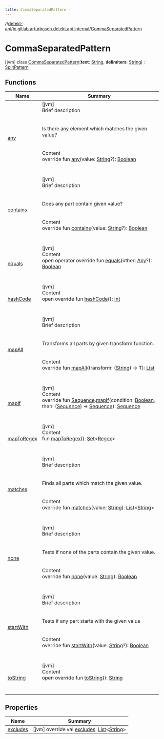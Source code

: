 ```yaml
---
title: CommaSeparatedPattern -
---
```

//[detekt-api](../../index.md)/[io.gitlab.arturbosch.detekt.api.internal](../index.md)/[CommaSeparatedPattern](index.md)



# CommaSeparatedPattern  
 [jvm] class [CommaSeparatedPattern](index.md)(**text**: [String](https://kotlinlang.org/api/latest/jvm/stdlib/kotlin/-string/index.html), **delimiters**: [String](https://kotlinlang.org/api/latest/jvm/stdlib/kotlin/-string/index.html)) : [SplitPattern](../../io.gitlab.arturbosch.detekt.api/-split-pattern/index.md)   


## Functions  
  
|  Name|  Summary| 
|---|---|
| [any](../../io.gitlab.arturbosch.detekt.api/-split-pattern/any.md)| [jvm]  <br>Brief description  <br><br><br>Is there any element which matches the given value?<br><br>  <br>Content  <br>override fun [any](../../io.gitlab.arturbosch.detekt.api/-split-pattern/any.md)(value: [String](https://kotlinlang.org/api/latest/jvm/stdlib/kotlin/-string/index.html)?): [Boolean](https://kotlinlang.org/api/latest/jvm/stdlib/kotlin/-boolean/index.html)  <br><br><br>
| [contains](../../io.gitlab.arturbosch.detekt.api/-split-pattern/contains.md)| [jvm]  <br>Brief description  <br><br><br>Does any part contain given value?<br><br>  <br>Content  <br>override fun [contains](../../io.gitlab.arturbosch.detekt.api/-split-pattern/contains.md)(value: [String](https://kotlinlang.org/api/latest/jvm/stdlib/kotlin/-string/index.html)?): [Boolean](https://kotlinlang.org/api/latest/jvm/stdlib/kotlin/-boolean/index.html)  <br><br><br>
| [equals](../-yaml-config/-companion/index.md#kotlin/Any/equals/#kotlin.Any?/PointingToDeclaration/)| [jvm]  <br>Content  <br>open operator override fun [equals](../-yaml-config/-companion/index.md#kotlin/Any/equals/#kotlin.Any?/PointingToDeclaration/)(other: [Any](https://kotlinlang.org/api/latest/jvm/stdlib/kotlin/-any/index.html)?): [Boolean](https://kotlinlang.org/api/latest/jvm/stdlib/kotlin/-boolean/index.html)  <br><br><br>
| [hashCode](../-yaml-config/-companion/index.md#kotlin/Any/hashCode/#/PointingToDeclaration/)| [jvm]  <br>Content  <br>open override fun [hashCode](../-yaml-config/-companion/index.md#kotlin/Any/hashCode/#/PointingToDeclaration/)(): [Int](https://kotlinlang.org/api/latest/jvm/stdlib/kotlin/-int/index.html)  <br><br><br>
| [mapAll](../../io.gitlab.arturbosch.detekt.api/-split-pattern/map-all.md)| [jvm]  <br>Brief description  <br><br><br>Transforms all parts by given transform function.<br><br>  <br>Content  <br>override fun <T> [mapAll](../../io.gitlab.arturbosch.detekt.api/-split-pattern/map-all.md)(transform: ([String](https://kotlinlang.org/api/latest/jvm/stdlib/kotlin/-string/index.html)) -> T): [List](https://kotlinlang.org/api/latest/jvm/stdlib/kotlin.collections/-list/index.html)<T>  <br><br><br>
| [mapIf](index.md#io.gitlab.arturbosch.detekt.api/SplitPattern/mapIf/kotlin.sequences.Sequence[TypeParam(bounds=[kotlin.Any?])]#kotlin.Boolean#kotlin.Function1[kotlin.sequences.Sequence[TypeParam(bounds=[kotlin.Any?])],kotlin.sequences.Sequence[TypeParam(bounds=[kotlin.Any?])]]/PointingToDeclaration/)| [jvm]  <br>Content  <br>override fun <T> [Sequence](https://kotlinlang.org/api/latest/jvm/stdlib/kotlin.sequences/-sequence/index.html)<T>.[mapIf](index.md#io.gitlab.arturbosch.detekt.api/SplitPattern/mapIf/kotlin.sequences.Sequence[TypeParam(bounds=[kotlin.Any?])]#kotlin.Boolean#kotlin.Function1[kotlin.sequences.Sequence[TypeParam(bounds=[kotlin.Any?])],kotlin.sequences.Sequence[TypeParam(bounds=[kotlin.Any?])]]/PointingToDeclaration/)(condition: [Boolean](https://kotlinlang.org/api/latest/jvm/stdlib/kotlin/-boolean/index.html), then: ([Sequence](https://kotlinlang.org/api/latest/jvm/stdlib/kotlin.sequences/-sequence/index.html)<T>) -> [Sequence](https://kotlinlang.org/api/latest/jvm/stdlib/kotlin.sequences/-sequence/index.html)<T>): [Sequence](https://kotlinlang.org/api/latest/jvm/stdlib/kotlin.sequences/-sequence/index.html)<T>  <br><br><br>
| [mapToRegex](map-to-regex.md)| [jvm]  <br>Content  <br>fun [mapToRegex](map-to-regex.md)(): [Set](https://kotlinlang.org/api/latest/jvm/stdlib/kotlin.collections/-set/index.html)<[Regex](https://kotlinlang.org/api/latest/jvm/stdlib/kotlin.text/-regex/index.html)>  <br><br><br>
| [matches](../../io.gitlab.arturbosch.detekt.api/-split-pattern/matches.md)| [jvm]  <br>Brief description  <br><br><br>Finds all parts which match the given value.<br><br>  <br>Content  <br>override fun [matches](../../io.gitlab.arturbosch.detekt.api/-split-pattern/matches.md)(value: [String](https://kotlinlang.org/api/latest/jvm/stdlib/kotlin/-string/index.html)): [List](https://kotlinlang.org/api/latest/jvm/stdlib/kotlin.collections/-list/index.html)<[String](https://kotlinlang.org/api/latest/jvm/stdlib/kotlin/-string/index.html)>  <br><br><br>
| [none](../../io.gitlab.arturbosch.detekt.api/-split-pattern/none.md)| [jvm]  <br>Brief description  <br><br><br>Tests if none of the parts contain the given value.<br><br>  <br>Content  <br>override fun [none](../../io.gitlab.arturbosch.detekt.api/-split-pattern/none.md)(value: [String](https://kotlinlang.org/api/latest/jvm/stdlib/kotlin/-string/index.html)): [Boolean](https://kotlinlang.org/api/latest/jvm/stdlib/kotlin/-boolean/index.html)  <br><br><br>
| [startWith](../../io.gitlab.arturbosch.detekt.api/-split-pattern/start-with.md)| [jvm]  <br>Brief description  <br><br><br>Tests if any part starts with the given value<br><br>  <br>Content  <br>override fun [startWith](../../io.gitlab.arturbosch.detekt.api/-split-pattern/start-with.md)(value: [String](https://kotlinlang.org/api/latest/jvm/stdlib/kotlin/-string/index.html)?): [Boolean](https://kotlinlang.org/api/latest/jvm/stdlib/kotlin/-boolean/index.html)  <br><br><br>
| [toString](../-yaml-config/-companion/index.md#kotlin/Any/toString/#/PointingToDeclaration/)| [jvm]  <br>Content  <br>open override fun [toString](../-yaml-config/-companion/index.md#kotlin/Any/toString/#/PointingToDeclaration/)(): [String](https://kotlinlang.org/api/latest/jvm/stdlib/kotlin/-string/index.html)  <br><br><br>


## Properties  
  
|  Name|  Summary| 
|---|---|
| [excludes](index.md#io.gitlab.arturbosch.detekt.api.internal/CommaSeparatedPattern/excludes/#/PointingToDeclaration/)|  [jvm] override val [excludes](index.md#io.gitlab.arturbosch.detekt.api.internal/CommaSeparatedPattern/excludes/#/PointingToDeclaration/): [List](https://kotlinlang.org/api/latest/jvm/stdlib/kotlin.collections/-list/index.html)<[String](https://kotlinlang.org/api/latest/jvm/stdlib/kotlin/-string/index.html)>   <br>

